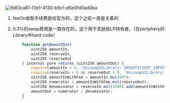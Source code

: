 ![9df3ca81-f3e1-4130-b9c1-d5e0fd0ad0ba](https://duke-typora.s3.ap-southeast-1.amazonaws.com/uPic/9df3ca81-f3e1-4130-b9c1-d5e0fd0ad0ba.svg)



1. feeOn收取手续费是给官方的，这个之前一直是关着的

2. 0.3%的swap费用是一直存在的，这个用于奖励给LP持有者。（在periphery的Library中hard code）

   ```js
       function getAmountOut(
           uint256 amountIn,
           uint256 reserveIn,
           uint256 reserveOut
       ) internal pure returns (uint256 amountOut) {
           require(amountIn > 0, 'UniswapV2Library: INSUFFICIENT_INPUT_AMOUNT');
           require(reserveIn > 0 && reserveOut > 0, 'UniswapV2Library: INSUFFICIENT_LIQUIDITY');
           uint256 amountInWithFee = amountIn.mul(997);
           uint256 numerator = amountInWithFee.mul(reserveOut);
           uint256 denominator = reserveIn.mul(1000).add(amountInWithFee);
           amountOut = numerator / denominator;
       }
   ```

   
